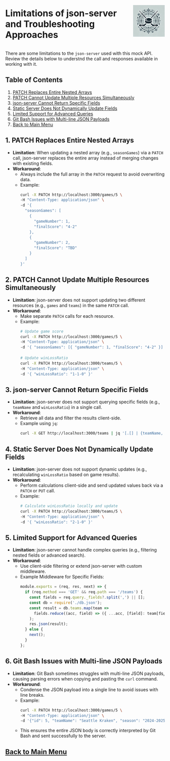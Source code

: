 <div style="display: flex; align-items: center; justify-content: space-between;">
  <h1>Limitations of json-server and Troubleshooting Approaches</h1>
  <img src="rhs-logo_4x4.jpeg" alt="Rec Hockey League Logo" style="width: 100px; height: 100px; margin-left: 20px;">
</div>

There are some limitations to the `json-server` used with this mock API. Review the details below to understnd the call and responses available in working with it.

## Table of Contents
1. [PATCH Replaces Entire Nested Arrays](#1)
2. [PATCH Cannot Update Multiple Resources Simultaneously](#2)
3. [json-server Cannot Return Specific Fields](3)
4. [Static Server Does Not Dynamically Update Fields](#4)
5. [Limited Support for Advanced Queries](#5)
6. [Git Bash Issues with Multi-line JSON Payloads](#6)
7. [Back to Main Menu](nav.md)

<a id="1"></a>
## 1. PATCH Replaces Entire Nested Arrays
- **Limitation**: When updating a nested array (e.g., `seasonGames`) via a `PATCH` call, json-server replaces the entire array instead of merging changes with existing fields.
- **Workaround**:
  - Always include the full array in the `PATCH` request to avoid overwriting data.
  - Example:
    ```bash
    curl -X PATCH http://localhost:3000/games/5 \
    -H "Content-Type: application/json" \
    -d '{
      "seasonGames": [
        {
          "gameNumber": 1,
          "finalScore": "4-2"
        },
        {
          "gameNumber": 2,
          "finalScore": "TBD"
        }
      ]
    }'
    ```

<a id="2"></a>
## 2. PATCH Cannot Update Multiple Resources Simultaneously
- **Limitation**: json-server does not support updating two different resources (e.g., `games` and `teams`) in the same `PATCH` call.
- **Workaround**:
  - Make separate `PATCH` calls for each resource.
  - Example:
    ```bash
    # Update game score
    curl -X PATCH http://localhost:3000/games/5 \
    -H "Content-Type: application/json" \
    -d '{ "seasonGames": [{ "gameNumber": 1, "finalScore": "4-2" }] }'

    # Update winLossRatio
    curl -X PATCH http://localhost:3000/teams/5 \
    -H "Content-Type: application/json" \
    -d '{ "winLossRatio": "1-1-0" }'
    ```

<a id="3"></a>
## 3. json-server Cannot Return Specific Fields
- **Limitation**: json-server does not support querying specific fields (e.g., `teamName` and `winLossRatio`) in a single call.
- **Workaround**:
  - Retrieve all data and filter the results client-side.
  - Example using `jq`:
    ```bash
    curl -X GET http://localhost:3000/teams | jq '[.[] | {teamName, winLossRatio}]'
    ```

<a id="4"></a>
## 4. Static Server Does Not Dynamically Update Fields
- **Limitation**: json-server does not support dynamic updates (e.g., recalculating `winLossRatio` based on game results).
- **Workaround**:
  - Perform calculations client-side and send updated values back via a `PATCH` or `PUT` call.
  - Example:
    ```bash
    # Calculate winLossRatio locally and update
    curl -X PATCH http://localhost:3000/teams/5 \
    -H "Content-Type: application/json" \
    -d '{ "winLossRatio": "2-1-0" }'
    ```

<a id="5"></a>
## 5. Limited Support for Advanced Queries
- **Limitation**: json-server cannot handle complex queries (e.g., filtering nested fields or advanced search).
- **Workaround**:
  - Use client-side filtering or extend json-server with custom middleware.
  - Example Middleware for Specific Fields:
    ```javascript
    module.exports = (req, res, next) => {
      if (req.method === 'GET' && req.path === '/teams') {
        const fields = req.query._fields?.split(',') || [];
        const db = require('./db.json');
        const result = db.teams.map(team =>
          fields.reduce((acc, field) => ({ ...acc, [field]: team[field] }), {})
        );
        res.json(result);
      } else {
        next();
      }
    };
    ```

<a id="6"></a>
## 6. Git Bash Issues with Multi-line JSON Payloads

- **Limitation**: Git Bash sometimes struggles with multi-line JSON payloads, causing parsing errors when copying and pasting the `curl` command.
- **Workaround**:
  - Condense the JSON payload into a single line to avoid issues with line breaks.
  - Example: 
    ```bash
    curl -X PATCH http://localhost:3000/games/5 \
    -H "Content-Type: application/json" \
    -d '{"id": 5, "teamName": "Seattle Kraken", "season": "2024-2025", "seasonGames": [{"gameNumber": 1, "date": "2024-10-03T19:00:00-08:00", "homeGame": true, "opposingTeam": "Vegas Golden Knights", "locationName": "Climate Pledge Arena", "locationAddress": "334 1st Ave N, Seattle, WA 98109", "finalScore": "5-3"}, {"gameNumber": 2, "date": "2024-10-07T19:00:00-08:00", "homeGame": false, "opposingTeam": "Calgary Flames", "locationName": "Scotiabank Saddledome", "locationAddress": "555 Saddledome Rise SE, Calgary, AB T2G 2W1", "finalScore": "2-1"}, {"gameNumber": null, "date": null, "homeGame": null, "opposingTeam": null, "locationName": null, "locationAddress": null, "finalScore": null}]}'
    ```
  - This ensures the entire JSON body is correctly interpreted by Git Bash and sent successfully to the server.

## [Back to Main Menu](nav.md)